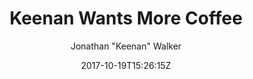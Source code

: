 ---
date: 2017-10-19T15:26:15Z
lastmod: 2019-10-26T15:26:15Z
publishdate: 2018-11-23T15:26:15Z
author: Jonathan "Keenan" Walker
title: Keenan Wants More Coffee
description: "Keenan just wants more coffee, which is natural for a developer."
images:
- home-cover.png
---